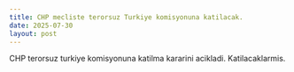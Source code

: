 ```yaml
---
title: CHP mecliste terorsuz Turkiye komisyonuna katilacak.
date: 2025-07-30
layout: post
---
```

CHP terorsuz turkiye komisyonuna katilma kararini acikladi. Katilacaklarmis.